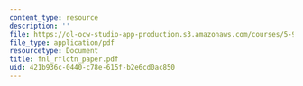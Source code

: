 ```yaml
---
content_type: resource
description: ''
file: https://ol-ocw-studio-app-production.s3.amazonaws.com/courses/5-92-energy-environment-and-society-spring-2007/421b936c0440c78e615fb2e6cd0ac850_fnl_rflctn_paper.pdf
file_type: application/pdf
resourcetype: Document
title: fnl_rflctn_paper.pdf
uid: 421b936c-0440-c78e-615f-b2e6cd0ac850
---
```

